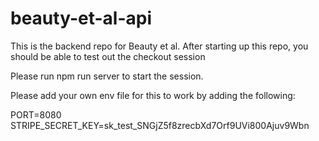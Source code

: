 ﻿# beauty-et-al-api

This is the backend repo for Beauty et al. After starting up this repo, you should be able to test out the checkout session 

Please run npm run server to start the session.

Please add your own env file for this to work by adding the following:

PORT=8080
STRIPE_SECRET_KEY=sk_test_SNGjZ5f8zrecbXd7Orf9UVi800Ajuv9Wbn
